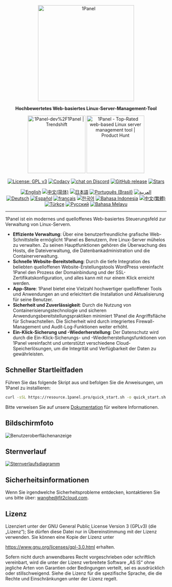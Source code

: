 <p align="center"><a href="https://1panel.pro"><img src="https://resource.1panel.pro/img/1panel-logo.png" alt="1Panel" width="300" /></a></p>
<p align="center"><b>Hochbewertetes Web-basiertes Linux-Server-Management-Tool</b></p>
<p align="center">
  <a href="https://trendshift.io/repositories/2462" target="_blank"><img src="https://trendshift.io/api/badge/repositories/2462" alt="1Panel-dev%2F1Panel | Trendshift" style="width: 180px; height: auto;" /></a>
  <a href="https://www.producthunt.com/posts/1panel?embed=true&utm_source=badge-featured&utm_medium=badge&utm_souce=badge-1panel" target="_blank"><img src="https://api.producthunt.com/widgets/embed-image/v1/featured.svg?post_id=639696&theme=light" alt="1Panel - Top&#0045;Rated&#0032;web&#0045;based&#0032;Linux&#0032;server&#0032;management&#0032;tool | Product Hunt" style="width: 180px; height: auto;" /></a>
</p>
<p align="center">
  <a href="https://www.gnu.org/licenses/gpl-3.0.html"><img src="https://shields.io/github/license/1Panel-dev/1Panel?color=%231890FF" alt="License: GPL v3"></a>
  <a href="https://app.codacy.com/gh/1Panel-dev/1Panel?utm_source=github.com&utm_medium=referral&utm_content=1Panel-dev/1Panel&utm_campaign=Badge_Grade_Dashboard"><img src="https://app.codacy.com/project/badge/Grade/da67574fd82b473992781d1386b937ef" alt="Codacy"></a>
  <a href="https://discord.gg/bUpUqWqdRr" target="_blank">
        <img src="https://img.shields.io/discord/1318846410149335080?logo=discord&labelColor=%20%235462eb&logoColor=%20%23f5f5f5&color=%20%235462eb"
            alt="chat on Discord"></a>  
  <a href="https://github.com/1Panel-dev/1Panel/releases"><img src="https://img.shields.io/github/v/release/1Panel-dev/1Panel" alt="GitHub release"></a>
  <a href="https://github.com/1Panel-dev/1Panel"><img src="https://img.shields.io/github/stars/1Panel-dev/1Panel?color=%231890FF&style=flat-square" alt="Stars"></a><br>
</p>
<p align="center">
  <a href="/README.md"><img alt="English" src="https://img.shields.io/badge/English-d9d9d9"></a>
  <a href="/docs/README.zh-Hans.md"><img alt="中文(简体)" src="https://img.shields.io/badge/中文(简体)-d9d9d9"></a>
  <a href="/docs/README.ja.md"><img alt="日本語" src="https://img.shields.io/badge/日本語-d9d9d9"></a>
  <a href="/docs/README.pt-br.md"><img alt="Português (Brasil)" src="https://img.shields.io/badge/Português (Brasil)-d9d9d9"></a>
  <a href="/docs/README.ar.md"><img alt="العربية" src="https://img.shields.io/badge/العربية-d9d9d9"></a><br>
  <a href="/docs/README.de.md"><img alt="Deutsch" src="https://img.shields.io/badge/Deutsch-d9d9d9"></a>
  <a href="/docs/README.es.md"><img alt="Español" src="https://img.shields.io/badge/Español-d9d9d9"></a>
  <a href="/docs/README.fr.md"><img alt="français" src="https://img.shields.io/badge/français-d9d9d9"></a>
  <a href="/docs/README.ko.md"><img alt="한국어" src="https://img.shields.io/badge/한국어-d9d9d9"></a>
  <a href="/docs/README.id.md"><img alt="Bahasa Indonesia" src="https://img.shields.io/badge/Bahasa Indonesia-d9d9d9"></a>
  <a href="/docs/README.zh-Hant.md"><img alt="中文(繁體)" src="https://img.shields.io/badge/中文(繁體)-d9d9d9"></a>
  <a href="/docs/README.tr.md"><img alt="Türkçe" src="https://img.shields.io/badge/Türkçe-d9d9d9"></a>
  <a href="/docs/README.ru.md"><img alt="Русский" src="https://img.shields.io/badge/%D0%A0%D1%83%D1%81%D1%81%D0%BA%D0%B8%D0%B9-d9d9d9"></a>
  <a href="/docs/README.ms.md"><img alt="Bahasa Melayu" src="https://img.shields.io/badge/Bahasa Melayu-d9d9d9"></a>
</p>

------------------------------

1Panel ist ein modernes und quelloffenes Web-basiertes Steuerungsfeld zur Verwaltung von Linux-Servern.

- **Effiziente Verwaltung**: Über eine benutzerfreundliche grafische Web-Schnittstelle ermöglicht 1Panel es Benutzern, ihre Linux-Server mühelos zu verwalten. Zu seinen Hauptfunktionen gehören die Überwachung des Hosts, die Dateiverwaltung, die Datenbankadministration und die Containerverwaltung.
- **Schnelle Website-Bereitstellung**: Durch die tiefe Integration des beliebten quelloffenen Website-Erstellungstools WordPress vereinfacht 1Panel den Prozess der Domainbindung und der SSL-Zertifikatskonfiguration, und alles kann mit nur einem Klick erreicht werden.
- **App-Store**: 1Panel bietet eine Vielzahl hochwertiger quelloffener Tools und Anwendungen an und erleichtert die Installation und Aktualisierung für seine Benutzer.
- **Sicherheit und Zuverlässigkeit**: Durch die Nutzung von Containerisierungstechnologie und sicheren Anwendungsbereitstellungspraktiken minimiert 1Panel die Angriffsfläche für Schwachstellen. Die Sicherheit wird durch integriertes Firewall-Management und Audit-Log-Funktionen weiter erhöht.
- **Ein-Klick-Sicherung und -Wiederherstellung**: Der Datenschutz wird durch die Ein-Klick-Sicherungs- und -Wiederherstellungsfunktionen von 1Panel vereinfacht und unterstützt verschiedene Cloud-Speicherlösungen, um die Integrität und Verfügbarkeit der Daten zu gewährleisten.

## Schneller Startleitfaden

Führen Sie das folgende Skript aus und befolgen Sie die Anweisungen, um 1Panel zu installieren:

```bash
curl -sSL https://resource.1panel.pro/quick_start.sh -o quick_start.sh && bash quick_start.sh
```

Bitte verweisen Sie auf unsere [Dokumentation](https://docs.1panel.pro/quick_start/) für weitere Informationen.

## Bildschirmfoto

![Benutzeroberflächenanzeige](https://resource.1panel.pro/img/1panel.png)

## Sternverlauf

[![Sternverlaufsdiagramm](https://api.star-history.com/svg?repos=1Panel-dev/1Panel&type=Date)](https://star-history.com/#1Panel-dev/1Panel&Date)

## Sicherheitsinformationen

Wenn Sie irgendwelche Sicherheitsprobleme entdecken, kontaktieren Sie uns bitte über: wanghe@fit2cloud.com.

## Lizenz

Lizenziert unter der GNU General Public License Version 3 (GPLv3) (die „Lizenz“); Sie dürfen diese Datei nur in Übereinstimmung mit der Lizenz verwenden. Sie können eine Kopie der Lizenz unter 

https://www.gnu.org/licenses/gpl-3.0.html erhalten.

Sofern nicht durch anwendbares Recht vorgeschrieben oder schriftlich vereinbart, wird die unter der Lizenz verbreitete Software „AS IS“ ohne jegliche Arten von Garantien oder Bedingungen verteilt, sei es ausdrücklich oder stillschweigend. Siehe die Lizenz für die spezifische Sprache, die die Rechte und Einschränkungen unter der Lizenz regelt.
